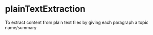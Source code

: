 # plainTextExtraction
To extract content from plain text files by giving each paragraph a topic name/summary 
